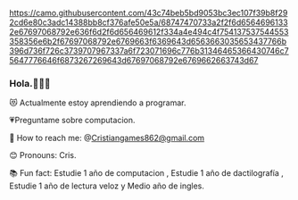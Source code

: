 https://camo.githubusercontent.com/43c74beb5bd9053bc3ec107f39b8f292cd6e80c3adc14388bb8cf376afe50e5a/68747470733a2f2f6d65646961332e67697068792e636f6d2f6d656469612f334a4e494c4f754137537544553358356e6b2f67697068792e6769663f6369643d6563663035653437766b396d736f726c3739707967337a6f723071696c776b31346465366430746c75647776646f6873267269643d67697068792e6769662663743d67
### Hola.💪🏻💗
😻 Actualmente estoy aprendiendo a programar.

💗Preguntame sobre computacion.

💌 How to reach me: @Cristiangames862@gmail.com

😊 Pronouns: Cris.

📚 Fun fact: Estudie 1 año de computacion , Estudie 1 año de dactilografía , Estudie 1 año de lectura veloz y Medio año de ingles.

